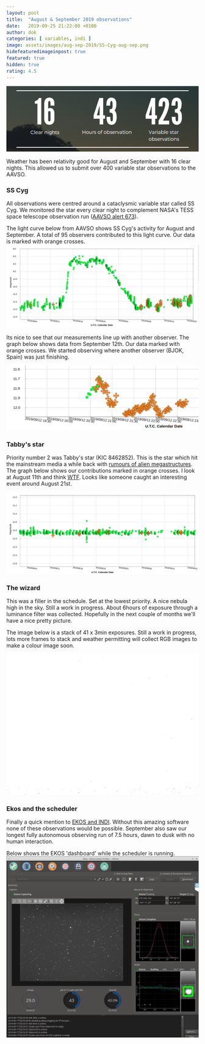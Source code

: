 ```yaml
---
layout: post
title:  "August & September 2019 observations"
date:   2019-09-25 21:22:00 +0100
author: dok
categories: [ variables, indi ]
image: assets/images/aug-sep-2019/SS-Cyg-aug-sep.png
hidefeaturedimageinpost: true
featured: true
hidden: true
rating: 4.5
---
```

![](/assets/images/aug-sep-2019/stats.png)


Weather has been relativity good for August and September with 16 clear nights. This allowed us to submit over 400 variable star observations to the AAVSO.

### SS Cyg

All observations were centred around a cataclysmic variable star called SS Cyg. We monitored the star every clear night to complement NASA's TESS space telescope observation run ([AAVSO alert 673](https://www.aavso.org/aavso-alert-notice-673)). 

The light curve below from AAVSO shows SS Cyg's activity for August and September. A total of 95 observers contributed to this light curve. Our data is marked with orange crosses.
![ss cyg](/assets/images/aug-sep-2019/SS-Cyg-aug-sep.png)

Its nice to see that our measurements line up with another observer. The graph below shows data from September 12th. Our data marked with orange crosses. We started observing where another observer (BJOK, Spain) was just finishing.

![ss cyg](/assets/images/aug-sep-2019/SS-Cyg-2019-09-12-annotated.png)

### Tabby's star

Priority number 2 was Tabby's star (KIC 8462852). This is the star which hit the mainstream media a while back with [rumours of alien megastructures](https://www.dailymail.co.uk/sciencetech/article-3271546/Have-researchers-alien-MEGASTRUCTURE-Researchers-reveal-bizarre-star-say-huge-unknown-object-blocking-light.html). The graph below shows our contributions marked in orange crosses. I look at August 11th and think [WTF](https://en.wikipedia.org/wiki/Tabby's_Star). Looks like someone caught an interesting event around August 21st.

![Tabbys star](/assets/images/aug-sep-2019/tabby-aug-sep.png)

### The wizard

This was a filler in the schedule. Set at the lowest priority. A nice nebula high in the sky. Still a work in progress. About 6hours of exposure through a luminance filter was collected. Hopefully in the next couple of months we'll have a nice pretty picture. 

The image below is a stack of 41 x 3min exposures. Still a work in progress, lots more frames to stack and weather permitting will collect RGB images to make a colour image soon.

![wizard nebula](/assets/images/aug-sep-2019/wizard-NGC7380.png)

### Ekos and the scheduler

Finally a quick mention to [EKOS and INDI](https://www.indilib.org/). Without this amazing software none of these observations would be possible. September also saw our longest fully autonomous observing run of 7.5 hours, dawn to dusk with no human interaction.

Below shows the EKOS 'dashboard' while the scheduler is running.
![EKOS at work](/assets/images/aug-sep-2019/ekos.png)





